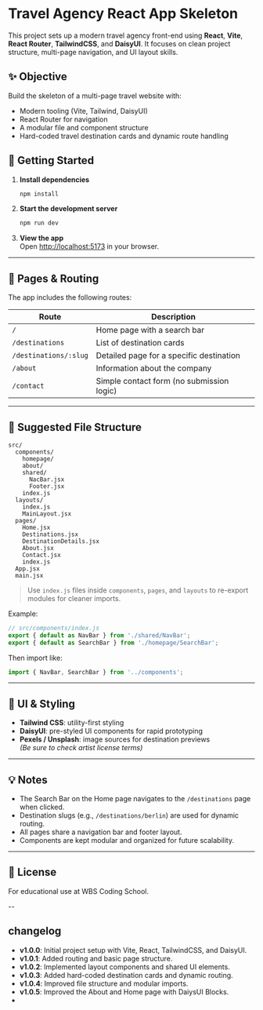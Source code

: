 # Travel Agency React App Skeleton

This project sets up a modern travel agency front-end using **React**, **Vite**, **React Router**, **TailwindCSS**, and **DaisyUI**. It focuses on clean project structure, multi-page navigation, and UI layout skills.

## ✨ Objective

Build the skeleton of a multi-page travel website with:

- Modern tooling (Vite, Tailwind, DaisyUI)
- React Router for navigation
- A modular file and component structure
- Hard-coded travel destination cards and dynamic route handling

## 🚀 Getting Started

1. **Install dependencies**  
   ```bash
   npm install
   ```

2. **Start the development server**  
   ```bash
   npm run dev
   ```

3. **View the app**  
   Open [http://localhost:5173](http://localhost:5173) in your browser.

---

## 🧭 Pages & Routing

The app includes the following routes:

| Route               | Description                                |
|--------------------|--------------------------------------------|
| `/`                | Home page with a search bar                |
| `/destinations`    | List of destination cards                  |
| `/destinations/:slug` | Detailed page for a specific destination |
| `/about`           | Information about the company              |
| `/contact`         | Simple contact form (no submission logic)  |

---

## 📁 Suggested File Structure

```
src/
  components/
    homepage/
    about/
    shared/
      NacBar.jsx
      Footer.jsx
    index.js
  layouts/
    index.js
    MainLayout.jsx
  pages/
    Home.jsx
    Destinations.jsx
    DestinationDetails.jsx
    About.jsx
    Contact.jsx
    index.js
  App.jsx
  main.jsx
```

> Use `index.js` files inside `components`, `pages`, and `layouts` to re-export modules for cleaner imports.

Example:
```js
// src/components/index.js
export { default as NavBar } from './shared/NavBar';
export { default as SearchBar } from './homepage/SearchBar';
```

Then import like:
```js
import { NavBar, SearchBar } from '../components';
```

---

## 🎨 UI & Styling

- **Tailwind CSS**: utility-first styling
- **DaisyUI**: pre-styled UI components for rapid prototyping
- **Pexels / Unsplash**: image sources for destination previews  
  *(Be sure to check artist license terms)*

---

## 💡 Notes

- The Search Bar on the Home page navigates to the `/destinations` page when clicked.
- Destination slugs (e.g., `/destinations/berlin`) are used for dynamic routing.
- All pages share a navigation bar and footer layout.
- Components are kept modular and organized for future scalability.

---

## 🏁 License

For educational use at WBS Coding School.

--

## changelog

- **v1.0.0**: Initial project setup with Vite, React, TailwindCSS, and DaisyUI.
- **v1.0.1**: Added routing and basic page structure.
- **v1.0.2**: Implemented layout components and shared UI elements.
- **v1.0.3**: Added hard-coded destination cards and dynamic routing.
- **v1.0.4**: Improved file structure and modular imports.
- **v1.0.5**: Improved the About and Home page with DaiysUI Blocks.
- 
